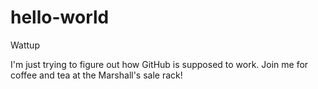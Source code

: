 # hello-world
Wattup

I'm just trying to figure out how GitHub is supposed to work.
Join me for coffee and tea at the Marshall's sale rack!
